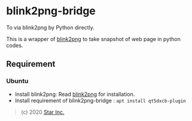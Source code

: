 # blink2png-bridge

To via blink2png by Python directly.

This is a wrapper of [blink2png](https://github.com/star-inc/blink2png) to take snapshot of web page in python codes.

## Requirement

### Ubuntu

- Install blink2png: Read [blink2png](https://github.com/star-inc/blink2png) for installation.
- Install requirement of blink2png-bridge : `apt install qt5dxcb-plugin`

> (c) 2020 [Star Inc.](https://starinc.xyz/)
